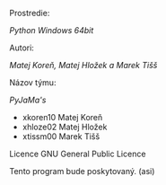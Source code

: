 Prostredie:

*Python*
*Windows 64bit*

Autori:

*Matej Koreň, Matej Hložek a Marek Tišš*

Názov týmu:

*PyJaMa's*

- xkoren10 Matej Koreň
- xhloze02 Matej Hložek
- xtissm00 Marek Tišš


Licence
GNU General Public Licence

Tento program bude poskytovaný. (asi)
